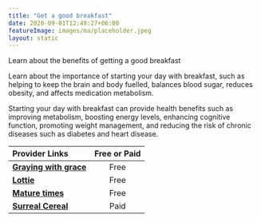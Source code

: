 ```yaml
---
title: "Get a good breakfast"
date: 2020-09-01T12:49:27+06:00
featureImage: images/ma/placeholder.jpeg
layout: static
---
```


Learn about the benefits of getting a good breakfast

Learn about the importance of starting your day with breakfast, such as helping to keep the brain and body fuelled, balances blood sugar, reduces obesity, and affects medication metabolism.

Starting your day with breakfast can provide health benefits such as improving metabolism, boosting energy levels, enhancing cognitive function, promoting weight management, and reducing the risk of chronic diseases such as diabetes and heart disease.

| Provider Links      | Free or Paid  |  
| :-----------          | :--------------:      |  
| [**Graying with grace**](https://www.grayingwithgrace.com/importance-of-breakfast-for-elderly/) | Free | 
| [**Lottie**](https://lottie.org/carecollective/healthy-breakfast-ideas-for-the-elderly/) | Free | 
| [**Mature times**](https://www.maturetimes.co.uk/breakfast-important-older-people/) | Free | 
| [**Surreal Cereal**](https://eatsurreal.co.uk/) | Paid | 
  

<br/><br/>






